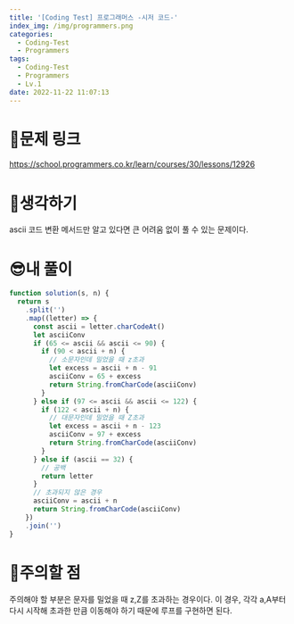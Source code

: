 ```yaml
---
title: '[Coding Test] 프로그래머스 -시저 코드-'
index_img: /img/programmers.png
categories:
  - Coding-Test
  - Programmers
tags:
  - Coding-Test
  - Programmers
  - Lv.1
date: 2022-11-22 11:07:13
---
```

# 📃문제 링크
https://school.programmers.co.kr/learn/courses/30/lessons/12926

# 🤨생각하기
ascii 코드 변환 메서드만 알고 있다면 큰 어려움 없이 풀 수 있는 문제이다.

# 😎내 풀이
```js
function solution(s, n) {
  return s
    .split('')
    .map((letter) => {
      const ascii = letter.charCodeAt()
      let asciiConv
      if (65 <= ascii && ascii <= 90) {
        if (90 < ascii + n) {
          // 소문자인데 밀었을 때 z초과
          let excess = ascii + n - 91
          asciiConv = 65 + excess
          return String.fromCharCode(asciiConv)
        }
      } else if (97 <= ascii && ascii <= 122) {
        if (122 < ascii + n) {
          // 대문자인데 밀었을 때 Z초과
          let excess = ascii + n - 123
          asciiConv = 97 + excess
          return String.fromCharCode(asciiConv)
        }
      } else if (ascii == 32) {
        // 공백
        return letter
      }
      // 초과되지 않은 경우
      asciiConv = ascii + n
      return String.fromCharCode(asciiConv)
    })
    .join('')
}
```

# 🚨주의할 점
주의해야 할 부분은 문자를 밀었을 때 z,Z를 초과하는 경우이다. 이 경우, 각각 a,A부터 다시 시작해 초과한 만큼 이동해야 하기 때문에 루프를 구현하면 된다.